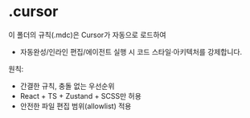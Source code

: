 # .cursor

이 폴더의 규칙(.mdc)은 Cursor가 자동으로 로드하여
- 자동완성/인라인 편집/에이전트 실행 시 코드 스타일·아키텍처를 강제합니다.

원칙:
- 간결한 규칙, 충돌 없는 우선순위
- React + TS + Zustand + SCSS만 허용
- 안전한 파일 편집 범위(allowlist) 적용
